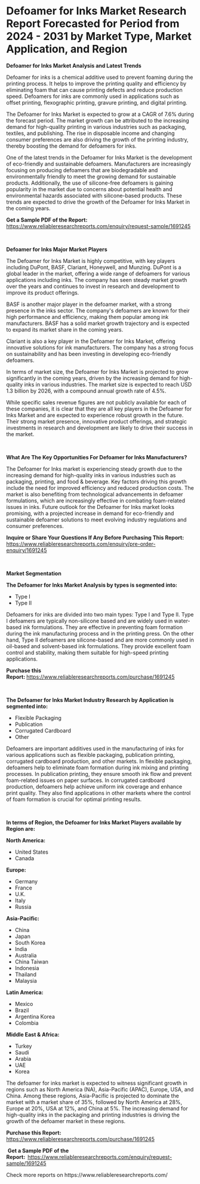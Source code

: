 <p><h1>Defoamer for Inks Market Research Report Forecasted for Period from 2024 -  2031 by Market Type, Market Application, and Region</h1></p><p><strong>Defoamer for Inks Market Analysis and Latest Trends</strong></p>
<p><p>Defoamer for inks is a chemical additive used to prevent foaming during the printing process. It helps to improve the printing quality and efficiency by eliminating foam that can cause printing defects and reduce production speed. Defoamers for inks are commonly used in applications such as offset printing, flexographic printing, gravure printing, and digital printing.</p><p>The Defoamer for Inks Market is expected to grow at a CAGR of 7.6% during the forecast period. The market growth can be attributed to the increasing demand for high-quality printing in various industries such as packaging, textiles, and publishing. The rise in disposable income and changing consumer preferences are also driving the growth of the printing industry, thereby boosting the demand for defoamers for inks.</p><p>One of the latest trends in the Defoamer for Inks Market is the development of eco-friendly and sustainable defoamers. Manufacturers are increasingly focusing on producing defoamers that are biodegradable and environmentally friendly to meet the growing demand for sustainable products. Additionally, the use of silicone-free defoamers is gaining popularity in the market due to concerns about potential health and environmental hazards associated with silicone-based products. These trends are expected to drive the growth of the Defoamer for Inks Market in the coming years.</p></p>
<p><strong>Get a Sample PDF of the Report:&nbsp;</strong> <a href="https://www.reliableresearchreports.com/enquiry/request-sample/1691245">https://www.reliableresearchreports.com/enquiry/request-sample/1691245</a></p>
<p>&nbsp;</p>
<p><strong>Defoamer for Inks Major Market Players</strong></p>
<p><p>The Defoamer for Inks Market is highly competitive, with key players including DuPont, BASF, Clariant, Honeywell, and Munzing. DuPont is a global leader in the market, offering a wide range of defoamers for various applications including inks. The company has seen steady market growth over the years and continues to invest in research and development to improve its product offerings. </p><p>BASF is another major player in the defoamer market, with a strong presence in the inks sector. The company's defoamers are known for their high performance and efficiency, making them popular among ink manufacturers. BASF has a solid market growth trajectory and is expected to expand its market share in the coming years.</p><p>Clariant is also a key player in the Defoamer for Inks Market, offering innovative solutions for ink manufacturers. The company has a strong focus on sustainability and has been investing in developing eco-friendly defoamers. </p><p>In terms of market size, the Defoamer for Inks Market is projected to grow significantly in the coming years, driven by the increasing demand for high-quality inks in various industries. The market size is expected to reach USD 1.3 billion by 2026, with a compound annual growth rate of 4.5%.</p><p>While specific sales revenue figures are not publicly available for each of these companies, it is clear that they are all key players in the Defoamer for Inks Market and are expected to experience robust growth in the future. Their strong market presence, innovative product offerings, and strategic investments in research and development are likely to drive their success in the market.</p></p>
<p>&nbsp;</p>
<p><strong>What Are The Key Opportunities For Defoamer for Inks Manufacturers?</strong></p>
<p><p>The Defoamer for Inks market is experiencing steady growth due to the increasing demand for high-quality inks in various industries such as packaging, printing, and food & beverage. Key factors driving this growth include the need for improved efficiency and reduced production costs. The market is also benefiting from technological advancements in defoamer formulations, which are increasingly effective in combating foam-related issues in inks. Future outlook for the Defoamer for Inks market looks promising, with a projected increase in demand for eco-friendly and sustainable defoamer solutions to meet evolving industry regulations and consumer preferences.</p></p>
<p><strong>Inquire or Share Your Questions If Any Before Purchasing This Report:</strong> <a href="https://www.reliableresearchreports.com/enquiry/pre-order-enquiry/1691245">https://www.reliableresearchreports.com/enquiry/pre-order-enquiry/1691245</a></p>
<p>&nbsp;</p>
<p><strong>Market Segmentation</strong></p>
<p><strong>The Defoamer for Inks Market Analysis by types is segmented into:</strong></p>
<p><ul><li>Type I</li><li>Type II</li></ul></p>
<p><p>Defoamers for inks are divided into two main types: Type I and Type II. Type I defoamers are typically non-silicone based and are widely used in water-based ink formulations. They are effective in preventing foam formation during the ink manufacturing process and in the printing press. On the other hand, Type II defoamers are silicone-based and are more commonly used in oil-based and solvent-based ink formulations. They provide excellent foam control and stability, making them suitable for high-speed printing applications.</p></p>
<p><strong>Purchase this Report:&nbsp;</strong><a href="https://www.reliableresearchreports.com/purchase/1691245">https://www.reliableresearchreports.com/purchase/1691245</a></p>
<p>&nbsp;</p>
<p><strong>The Defoamer for Inks Market Industry Research by Application is segmented into:</strong></p>
<p><ul><li>Flexible Packaging</li><li>Publication</li><li>Corrugated Cardboard</li><li>Other</li></ul></p>
<p><p>Defoamers are important additives used in the manufacturing of inks for various applications such as flexible packaging, publication printing, corrugated cardboard production, and other markets. In flexible packaging, defoamers help to eliminate foam formation during ink mixing and printing processes. In publication printing, they ensure smooth ink flow and prevent foam-related issues on paper surfaces. In corrugated cardboard production, defoamers help achieve uniform ink coverage and enhance print quality. They also find applications in other markets where the control of foam formation is crucial for optimal printing results.</p></p>
<p>&nbsp;</p>
<p><strong>In terms of Region, the Defoamer for Inks Market Players available by Region are:</strong></p>
<p>
    <p> <strong> North America: </strong>
        <ul>
            <li>United States</li>
            <li>Canada</li>
        </ul>
        </p> 
    <p> <strong> Europe: </strong>
        <ul>
            <li>Germany</li>
            <li>France</li>
            <li>U.K.</li>
            <li>Italy</li>
            <li>Russia</li>
        </ul>
        </p> 
    <p> <strong> Asia-Pacific: </strong>
        <ul>
            <li>China</li>
            <li>Japan</li>
            <li>South Korea</li>
            <li>India</li>
            <li>Australia</li>
            <li>China Taiwan</li>
            <li>Indonesia</li>
            <li>Thailand</li>
            <li>Malaysia</li>
        </ul>
        </p> 
    <p> <strong> Latin America: </strong>
        <ul>
            <li>Mexico</li>
            <li>Brazil</li>
            <li>Argentina Korea</li>
            <li>Colombia</li>
        </ul>
        </p> 
    <p> <strong> Middle East & Africa: </strong>
        <ul>
            <li>Turkey</li>
            <li>Saudi</li>
            <li>Arabia</li>
            <li>UAE</li>
            <li>Korea</li>
        </ul>
    </p>
    </p>
<p><p>The defoamer for inks market is expected to witness significant growth in regions such as North America (NA), Asia-Pacific (APAC), Europe, USA, and China. Among these regions, Asia-Pacific is projected to dominate the market with a market share of 35%, followed by North America at 28%, Europe at 20%, USA at 12%, and China at 5%. The increasing demand for high-quality inks in the packaging and printing industries is driving the growth of the defoamer market in these regions.</p></p>
<p><strong>Purchase this Report: </strong><a href="https://www.reliableresearchreports.com/purchase/1691245">https://www.reliableresearchreports.com/purchase/1691245</a></p>
<p>&nbsp;<strong>Get a Sample PDF of the Report:&nbsp;&nbsp;</strong><a href="https://www.reliableresearchreports.com/enquiry/request-sample/1691245">https://www.reliableresearchreports.com/enquiry/request-sample/1691245</a></p>
<p><strong></strong></p>
<p>Check more reports on https://www.reliableresearchreports.com/</p>